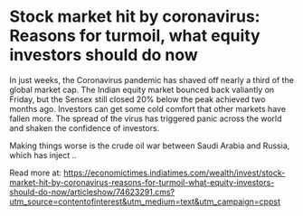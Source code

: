 # Stock market hit by coronavirus: Reasons for turmoil, what equity investors should do now

In just weeks, the Coronavirus pandemic has shaved off nearly a third of the global market cap. The Indian equity market bounced back valiantly on Friday, but the Sensex still closed 20% below the peak achieved two months ago. Investors can get some cold comfort that other markets have fallen more. The spread of the virus has triggered panic across the world and shaken the confidence of investors.

Making things worse is the crude oil war between Saudi Arabia and Russia, which has inject ..

Read more at:
https://economictimes.indiatimes.com/wealth/invest/stock-market-hit-by-coronavirus-reasons-for-turmoil-what-equity-investors-should-do-now/articleshow/74623291.cms?utm_source=contentofinterest&utm_medium=text&utm_campaign=cppst

